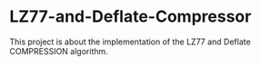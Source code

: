 # LZ77-and-Deflate-Compressor
This project is about  the implementation of the LZ77 and Deflate COMPRESSION  algorithm.
